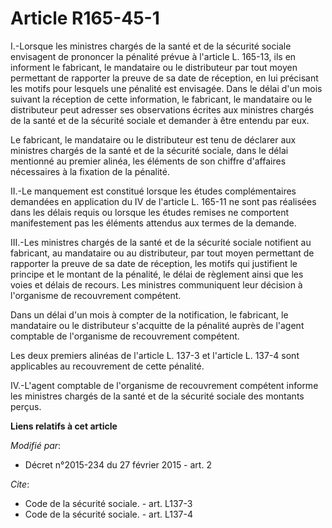 # Article R165-45-1

I.-Lorsque les ministres chargés de la santé et de la sécurité sociale envisagent de prononcer la pénalité prévue à l'article
L. 165-13, ils en informent le fabricant, le mandataire ou le distributeur par tout moyen permettant de rapporter la preuve
de sa date de réception, en lui précisant les motifs pour lesquels une pénalité est envisagée. Dans le délai d'un mois
suivant la réception de cette information, le fabricant, le mandataire ou le distributeur peut adresser ses observations
écrites aux ministres chargés de la santé et de la sécurité sociale et demander à être entendu par eux. 

Le fabricant, le mandataire ou le distributeur est tenu de déclarer aux ministres chargés de la santé et de la sécurité
sociale, dans le délai mentionné au premier alinéa, les éléments de son chiffre d'affaires nécessaires à la fixation de la
pénalité. 

II.-Le manquement est constitué lorsque les études complémentaires demandées en application du IV de l'article L. 165-11 ne
sont pas réalisées dans les délais requis ou lorsque les études remises ne comportent manifestement pas les éléments attendus
aux termes de la demande. 

III.-Les ministres chargés de la santé et de la sécurité sociale notifient au fabricant, au mandataire ou au distributeur,
par tout moyen permettant de rapporter la preuve de sa date de réception, les motifs qui justifient le principe et le montant
de la pénalité, le délai de règlement ainsi que les voies et délais de recours. Les ministres communiquent leur décision à
l'organisme de recouvrement compétent. 

Dans un délai d'un mois à compter de la notification, le fabricant, le mandataire ou le distributeur s'acquitte de la
pénalité auprès de l'agent comptable de l'organisme de recouvrement compétent. 

Les deux premiers alinéas de l'article L. 137-3 et l'article L. 137-4 sont applicables au recouvrement de cette pénalité. 

IV.-L'agent comptable de l'organisme de recouvrement compétent informe les ministres chargés de la santé et de la sécurité
sociale des montants perçus.

**Liens relatifs à cet article**

_Modifié par_:

  - Décret n°2015-234 du 27 février 2015 - art. 2

_Cite_:

  - Code de la sécurité sociale. - art. L137-3
  - Code de la sécurité sociale. - art. L137-4
